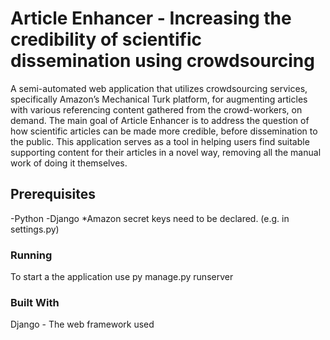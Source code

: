 
# Article Enhancer - Increasing the credibility of scientific dissemination using crowdsourcing
A semi-automated web application that utilizes crowdsourcing services, specifically Amazon’s Mechanical Turk platform, for augmenting articles with various referencing content gathered from the crowd-workers, on demand. The main goal of Article Enhancer is to address the question of how scientific articles can be made more credible, before dissemination to the public. This application serves as a tool in helping users find suitable supporting content for their articles in a novel way, removing all the manual work of doing it themselves.

## Prerequisites
-Python
-Django
*Amazon secret keys need to be declared. (e.g. in settings.py)


### Running
To start a the application use
py manage.py runserver

### Built With
Django - The web framework used
